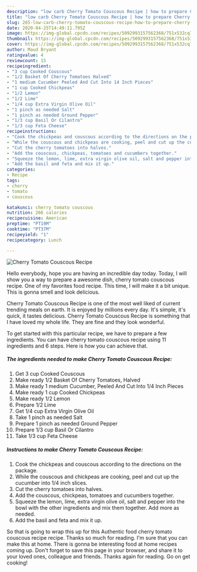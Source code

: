 ```yaml
---
description: "low carb Cherry Tomato Couscous Recipe | how to prepare Cherry Tomato Couscous Recipe"
title: "low carb Cherry Tomato Couscous Recipe | how to prepare Cherry Tomato Couscous Recipe"
slug: 265-low-carb-cherry-tomato-couscous-recipe-how-to-prepare-cherry-tomato-couscous-recipe
date: 2020-04-25T14:49:11.795Z
image: https://img-global.cpcdn.com/recipes/5092993157562368/751x532cq70/cherry-tomato-couscous-recipe-recipe-main-photo.jpg
thumbnail: https://img-global.cpcdn.com/recipes/5092993157562368/751x532cq70/cherry-tomato-couscous-recipe-recipe-main-photo.jpg
cover: https://img-global.cpcdn.com/recipes/5092993157562368/751x532cq70/cherry-tomato-couscous-recipe-recipe-main-photo.jpg
author: Maud Bryant
ratingvalue: 4
reviewcount: 15
recipeingredient:
- "3 cup Cooked Couscous"
- "1/2 Basket Of Cherry Tomatoes Halved"
- "1 medium Cucumber Peeled And Cut Into 14 Inch Pieces"
- "1 cup Cooked Chickpeas"
- "1/2 Lemon"
- "1/2 Lime"
- "1/4 cup Extra Virgin Olive Oil"
- "1 pinch as needed Salt"
- "1 pinch as needed Ground Pepper"
- "1/3 cup Basil Or Cilantro"
- "1/3 cup Feta Cheese"
recipeinstructions:
- "Cook the chickpeas and couscous according to the directions on the package."
- "While the couscous and chickpeas are cooking, peel and cut up the cucumber into 1/4 inch slices."
- "Cut the cherry tomatoes into halves."
- "Add the couscous, chickpeas, tomatoes and cucumbers together."
- "Squeeze the lemon, lime, extra virgin olive oil, salt and pepper into the bowl with the other ingredients and mix them together. Add more as needed."
- "Add the basil and feta and mix it up."
categories:
- Recipe
tags:
- cherry
- tomato
- couscous

katakunci: cherry tomato couscous 
nutrition: 266 calories
recipecuisine: American
preptime: "PT19M"
cooktime: "PT37M"
recipeyield: "1"
recipecategory: Lunch

---
```



![Cherry Tomato Couscous Recipe](https://img-global.cpcdn.com/recipes/5092993157562368/751x532cq70/cherry-tomato-couscous-recipe-recipe-main-photo.jpg)

Hello everybody, hope you are having an incredible day today. Today, I will show you a way to prepare a awesome dish, cherry tomato couscous recipe. One of my favorites food recipe. This time, I will make it a bit unique. This is gonna smell and look delicious.

Cherry Tomato Couscous Recipe is one of the most well liked of current trending meals on earth. It is enjoyed by millions every day. It's simple, it's quick, it tastes delicious. Cherry Tomato Couscous Recipe is something that I have loved my whole life. They are fine and they look wonderful.




To get started with this particular recipe, we have to prepare a few ingredients. You can have cherry tomato couscous recipe using 11 ingredients and 6 steps. Here is how you can achieve that.

<!--inarticleads1-->

##### The ingredients needed to make Cherry Tomato Couscous Recipe:

1. Get 3 cup Cooked Couscous
1. Make ready 1/2 Basket Of Cherry Tomatoes, Halved
1. Make ready 1 medium Cucumber, Peeled And Cut Into 1/4 Inch Pieces
1. Make ready 1 cup Cooked Chickpeas
1. Make ready 1/2 Lemon
1. Prepare 1/2 Lime
1. Get 1/4 cup Extra Virgin Olive Oil
1. Take 1 pinch as needed Salt
1. Prepare 1 pinch as needed Ground Pepper
1. Prepare 1/3 cup Basil Or Cilantro
1. Take 1/3 cup Feta Cheese




<!--inarticleads2-->

##### Instructions to make Cherry Tomato Couscous Recipe:

1. Cook the chickpeas and couscous according to the directions on the package.
1. While the couscous and chickpeas are cooking, peel and cut up the cucumber into 1/4 inch slices.
1. Cut the cherry tomatoes into halves.
1. Add the couscous, chickpeas, tomatoes and cucumbers together.
1. Squeeze the lemon, lime, extra virgin olive oil, salt and pepper into the bowl with the other ingredients and mix them together. Add more as needed.
1. Add the basil and feta and mix it up.




So that is going to wrap this up for this Authentic food cherry tomato couscous recipe recipe. Thanks so much for reading. I'm sure that you can make this at home. There is gonna be interesting food at home recipes coming up. Don't forget to save this page in your browser, and share it to your loved ones, colleague and friends. Thanks again for reading. Go on get cooking!
